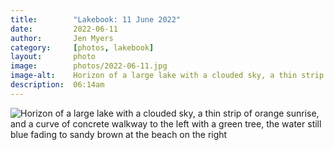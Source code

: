 ```yaml
---
title:        "Lakebook: 11 June 2022"
date:         2022-06-11
author:       Jen Myers
category:     [photos, lakebook]
layout:       photo
image:        photos/2022-06-11.jpg
image-alt:    Horizon of a large lake with a clouded sky, a thin strip of orange sunrise, and a curve of concrete walkway to the left with a green tree, the water still blue fading to sandy brown at the beach on the right
description:  06:14am
---
```


<div><img alt="Horizon of a large lake with a clouded sky, a thin strip of orange sunrise, and a curve of concrete walkway to the left with a green tree, the water still blue fading to sandy brown at the beach on the right" src="{{ site.baseurl }}/images/photos/2022-06-11.jpg" /></div>
